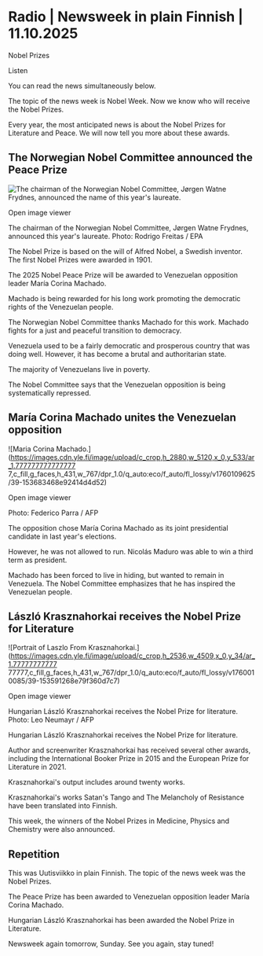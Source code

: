# Radio | Newsweek in plain Finnish | 11.10.2025

Nobel Prizes

Listen

You can read the news simultaneously below.

The topic of the news week is Nobel Week. Now we know who will receive the Nobel Prizes.

Every year, the most anticipated news is about the Nobel Prizes for Literature and Peace. We will now tell you more about these awards.

## The Norwegian Nobel Committee announced the Peace Prize

![The chairman of the Norwegian Nobel Committee, Jørgen Watne Frydnes, announced the name of this year's laureate.](https://images.cdn.yle.fi/image/upload/c_crop,h_4860,w_8640,x_0,y_473/ar_1.777777777777777,c_fill,g_faces,h_431,w_767/dpr_1.0/q_auto:eco/f_auto/fl_lossy/v1760094257/39-153664268e8e7a4c79b9)

Open image viewer

The chairman of the Norwegian Nobel Committee, Jørgen Watne Frydnes, announced this year's laureate. Photo: Rodrigo Freitas / EPA

The Nobel Prize is based on the will of Alfred Nobel, a Swedish inventor. The first Nobel Prizes were awarded in 1901.

The 2025 Nobel Peace Prize will be awarded to Venezuelan opposition leader María Corina Machado.

Machado is being rewarded for his long work promoting the democratic rights of the Venezuelan people.

The Norwegian Nobel Committee thanks Machado for this work. Machado fights for a just and peaceful transition to democracy.

Venezuela used to be a fairly democratic and prosperous country that was doing well. However, it has become a brutal and authoritarian state.

The majority of Venezuelans live in poverty.

The Nobel Committee says that the Venezuelan opposition is being systematically repressed.

## María Corina Machado unites the Venezuelan opposition

![Maria Corina Machado.](https://images.cdn.yle.fi/image/upload/c_crop,h_2880,w_5120,x_0,y_533/ar_1.777777777777777 7,c_fill,g_faces,h_431,w_767/dpr_1.0/q_auto:eco/f_auto/fl_lossy/v1760109625/39-153683468e92414d4d52)

Open image viewer

Photo: Federico Parra / AFP

The opposition chose María Corina Machado as its joint presidential candidate in last year's elections.

However, he was not allowed to run. Nicolás Maduro was able to win a third term as president.

Machado has been forced to live in hiding, but wanted to remain in Venezuela. The Nobel Committee emphasizes that he has inspired the Venezuelan people.

## László Krasznahorkai receives the Nobel Prize for Literature

![Portrait of Laszlo From Krasznahorkai.](https://images.cdn.yle.fi/image/upload/c_crop,h_2536,w_4509,x_0,y_34/ar_1.77777777777 77777,c_fill,g_faces,h_431,w_767/dpr_1.0/q_auto:eco/f_auto/fl_lossy/v1760010085/39-153591268e79f360d7c7)

Open image viewer

Hungarian László Krasznahorkai receives the Nobel Prize for literature.  Photo: Leo Neumayr / AFP

Hungarian László Krasznahorkai receives the Nobel Prize for literature.

Author and screenwriter Krasznahorkai has received several other awards, including the International Booker Prize in 2015 and the European Prize for Literature in 2021.

Krasznahorkai's output includes around twenty works.

Krasznahorkai's works Satan's Tango and The Melancholy of Resistance have been translated into Finnish.

This week, the winners of the Nobel Prizes in Medicine, Physics and Chemistry were also announced.

## Repetition

This was Uutisviikko in plain Finnish. The topic of the news week was the Nobel Prizes.

The Peace Prize has been awarded to Venezuelan opposition leader María Corina Machado.

Hungarian László Krasznahorkai has been awarded the Nobel Prize in Literature.

Newsweek again tomorrow, Sunday. See you again, stay tuned!
